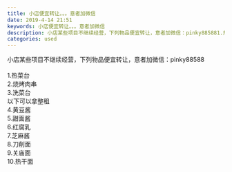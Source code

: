 ```yaml
---
title: 小店便宜转让。。。意者加微信
date: 2019-4-14 21:51
keywords: 小店便宜转让。。。意者加微信
description: 小店某些项目不继续经营，下列物品便宜转让，意者加微信：pinky885881.热菜台2.烧烤肉串3.洗菜台以下可以拿整租4.黄豆酱5.甜面酱6.红腐乳7.芝麻酱8.刀削面9.关庙面10.热干面
categories: used
---
```

<td class="t_f" id="postmessage_3498767">

小店某些项目不继续经营，下列物品便宜转让，意者加微信：pinky88588<br/>
<br/>
1.热菜台 <br/>
2.烧烤肉串 <br/>
3.洗菜台 <br/>
以下可以拿整租<br/>
4.黄豆酱 <br/>
5.甜面酱 <br/>
6.红腐乳 <br/>
7.芝麻酱 <br/>
8.刀削面 <br/>
9.关庙面 <br/>
10.热干面 </td>
